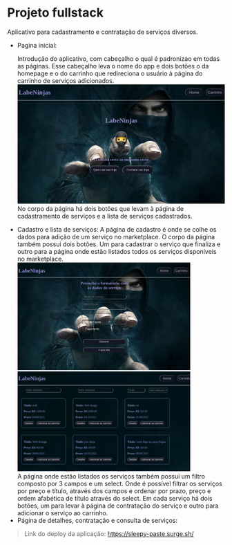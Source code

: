 <!DOCTYPE html>
<html>
<head>
</head>

<body>
	<h1>Projeto fullstack</h1>
    Aplicativo para cadastramento e contratação de serviços diversos.
	<ul>
		<li>Pagina inicial:<p>Introdução do aplicativo, com cabeçalho o qual é padronizao em todas as páginas. Esse cabeçalho leva o nome do app e dois botões o da homepage e o do carrinho que redireciona o usuário à página do carrinho de serviços adicionados.<br>
		<img src="readmeImg/home.png" width="500"><br>
		No corpo da página há dois botões que levam à página de cadastramento de serviços e a lista de serviços cadastrados.</p>
		</li>
		<li>Cadastro e lista de serviços:
		A página de cadastro é onde se colhe os dados para adição de um serviço no marketplace. O corpo da página também possui dois botões. Um para cadastrar o serviço que finaliza e outro para a página onde estão listados todos os serviços disponíveis no marketplace.<br>
		<img src="readmeImg/cadastro.png" width="400">
		<img src="readmeImg/lista.png" width="400"><br>
		A página onde estão listados os serviços também possui um filtro composto por 3 campos e um select. Onde é possível filtrar os serviços por preço e título, através dos campos e ordenar por prazo, preço e ordem afabética de título através do select. Em cada serviço há dois botões, um para levar à página de contratação do serviço e outro para adicionar o serviço ao carrinho.</li>
		<li>Página de detalhes, contratação e consulta de serviços:
		</li>
	</ul>	
</body>
</html>

>Link do deploy da aplicação: https://sleepy-paste.surge.sh/